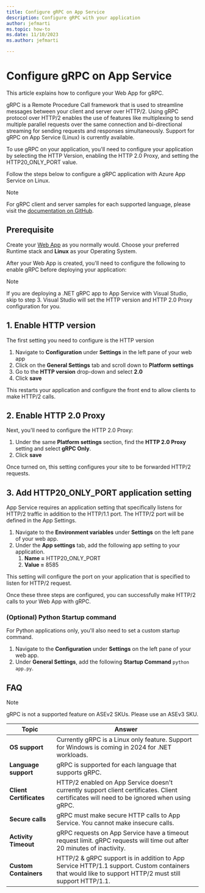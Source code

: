 ```yaml
---
title: Configure gRPC on App Service
description: Configure gRPC with your application
author: jefmarti
ms.topic: how-to
ms.date: 11/10/2023
ms.author: jefmarti

---
```


# Configure gRPC on App Service

This article explains how to configure your Web App for gRPC.  

gRPC is a Remote Procedure Call framework that is used to streamline messages between your client and server over HTTP/2.  Using gRPC protocol over HTTP/2 enables the use of features like multiplexing to send multiple parallel requests over the same connection and bi-directional streaming for sending requests and responses simultaneously.  Support for gRPC on App Service (Linux) is currently available.  

To use gRPC on your application, you'll need to configure your application by selecting the HTTP Version, enabling the HTTP 2.0 Proxy, and setting the HTTP20_ONLY_PORT value.

Follow the steps below to configure a gRPC application with Azure App Service on Linux.

> [!NOTE]
> For gRPC client and server samples for each supported language, please visit the [documentation on GitHub](https://github.com/Azure/app-service-linux-docs/tree/master/HowTo/gRPC). 


## Prerequisite
Create your [Web App](getting-started.md) as you normally would.  Choose your preferred Runtime stack and **Linux** as your Operating System.

After your Web App is created, you'll need to configure the following to enable gRPC before deploying your application:

> [!NOTE]
> If you are deploying a .NET gRPC app to App Service with Visual Studio, skip to step 3.  Visual Studio will set the HTTP version and HTTP 2.0 Proxy configuration for you. 

## 1. Enable HTTP version
The first setting you need to configure is the HTTP version
1. Navigate to **Configuration** under **Settings** in the left pane of your web app
2. Click on the **General Settings** tab and scroll down to **Platform settings**
3. Go to the **HTTP version** drop-down and select **2.0**
4. Click **save**

This restarts your application and configure the front end to allow clients to make HTTP/2 calls.

## 2. Enable HTTP 2.0 Proxy
Next, you'll need to configure the HTTP 2.0 Proxy:
1. Under the same **Platform settings** section, find the **HTTP 2.0 Proxy** setting and select **gRPC Only**.
2. Click **save**

Once turned on, this setting configures your site to be forwarded HTTP/2 requests.

## 3. Add HTTP20_ONLY_PORT application setting
App Service requires an application setting that specifically listens for HTTP/2 traffic in addition to the HTTP/1.1 port.  The HTTP/2 port will be defined in the App Settings.   
1. Navigate to the **Environment variables** under **Settings** on the left pane of your web app.  
2. Under the **App settings** tab, add the following app setting to your application.
	1. **Name =** HTTP20_ONLY_PORT 
	2. **Value =** 8585

This setting will configure the port on your application that is specified to listen for HTTP/2 request.

Once these three steps are configured, you can successfully make HTTP/2 calls to your Web App with gRPC.  

### (Optional) Python Startup command
For Python applications only, you'll also need to set a custom startup command.  
1. Navigate to the **Configuration** under **Settings** on the left pane of your web app.
2. Under **General Settings**, add the following **Startup Command** `python app.py`.

## FAQ

> [!NOTE]
> gRPC is not a supported feature on ASEv2 SKUs.  Please use an ASEv3 SKU.

| Topic | Answer |
| --- | --- |
| **OS support** | Currently gRPC is a Linux only feature.  Support for Windows is coming in 2024 for .NET workloads. |
| **Language support** | gRPC is supported for each language that supports gRPC.  |
| **Client Certificates** | HTTP/2 enabled on App Service doesn't currently support client certificates.  Client certificates will need to be ignored when using gRPC. |
| **Secure calls** | gRPC must make secure HTTP calls to App Service.  You cannot make insecure calls. |
| **Activity Timeout** | gRPC requests on App Service have a timeout request limit.  gRPC requests will time out after 20 minutes of inactivity. |
| **Custom Containers** | HTTP/2 & gRPC support is in addition to App Service HTTP/1.1 support.  Custom containers that would like to support HTTP/2 must still support HTTP/1.1.   |


